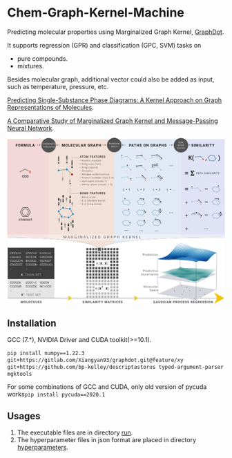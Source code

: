 # Chem-Graph-Kernel-Machine
Predicting molecular properties using Marginalized Graph Kernel, [GraphDot](https://github.com/yhtang/GraphDot).

It supports regression (GPR) and classification (GPC, SVM) tasks on
* pure compounds.
* mixtures.

Besides molecular graph, additional vector could also be added as input, such as 
temperature, pressure, etc.

[Predicting Single-Substance Phase Diagrams: A Kernel Approach on Graph Representations of Molecules](https://doi.org/10.1021/acs.jpca.1c02391).

[A Comparative Study of Marginalized Graph Kernel and Message-Passing Neural Network](https://pubs.acs.org/doi/full/10.1021/acs.jcim.1c01118).

<div align="center">
<p><img src="docs/picture/overview.png" width="1000"/></p>
</div> 

## Installation
GCC (7.*), NVIDIA Driver and CUDA toolkit(>=10.1).  
```
pip install numpy==1.22.3 git+https://gitlab.com/Xiangyan93/graphdot.git@feature/xy git+https://github.com/bp-kelley/descriptastorus typed-argument-parser mgktools
```
For some combinations of GCC and CUDA, only old version of pycuda works```pip install pycuda==2020.1```

## Usages
1. The executable files are in directory [run](https://github.com/Xiangyan93/ChemML/tree/main/run).
2. The hyperparameter files in json format are placed in directory [hyperparameters](https://github.com/Xiangyan93/ChemML/tree/main/hyperparameters).
